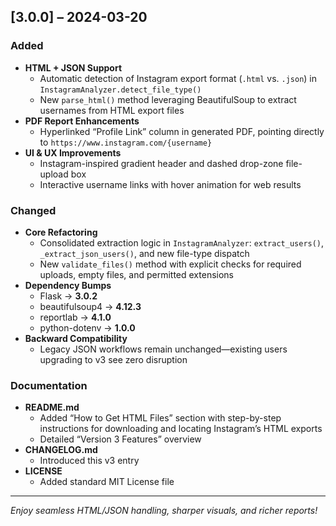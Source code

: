 ## [3.0.0] – 2024-03-20

### Added
- **HTML + JSON Support**  
  - Automatic detection of Instagram export format (`.html` vs. `.json`) in `InstagramAnalyzer.detect_file_type()`  
  - New `parse_html()` method leveraging BeautifulSoup to extract usernames from HTML export files  
- **PDF Report Enhancements**  
  - Hyperlinked “Profile Link” column in generated PDF, pointing directly to `https://www.instagram.com/{username}`  
- **UI & UX Improvements**  
  - Instagram-inspired gradient header and dashed drop-zone file-upload box  
  - Interactive username links with hover animation for web results  

### Changed
- **Core Refactoring**  
  - Consolidated extraction logic in `InstagramAnalyzer`: `extract_users()`, `_extract_json_users()`, and new file-type dispatch  
  - New `validate_files()` method with explicit checks for required uploads, empty files, and permitted extensions  
- **Dependency Bumps**  
  - Flask → **3.0.2**  
  - beautifulsoup4 → **4.12.3**  
  - reportlab → **4.1.0**  
  - python-dotenv → **1.0.0**  
- **Backward Compatibility**  
  - Legacy JSON workflows remain unchanged—existing users upgrading to v3 see zero disruption  

### Documentation
- **README.md**  
  - Added “How to Get HTML Files” section with step-by-step instructions for downloading and locating Instagram’s HTML exports  
  - Detailed “Version 3 Features” overview  
- **CHANGELOG.md**  
  - Introduced this v3 entry  
- **LICENSE**  
  - Added standard MIT License file

---

*Enjoy seamless HTML/JSON handling, sharper visuals, and richer reports!*  
